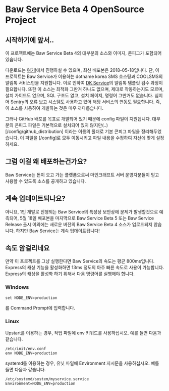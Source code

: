 # Baw Service Beta 4 OpenSource Project
## 시작하기에 앞서..
이 프로젝트에는 Baw Service Beta 4의 대부분의 소스와 이미지, 콘피그가 포함되어 있습니다.

다운로드는 [여기!](https://github.com/Baw-Appie/Baw-Service/releases)에서 진행하실 수 있으며, 최신 배포본은 2018-05-18입니다.
단, 이 프로젝트는 Baw Service가 이용하는 dotname korea SMS 호스팅과 COOLSMS의 알림톡 서비스만을 지원합니다. 이로 인하여 [DK Service](http://www.dkservice.co.kr/)의 알림톡 템플릿 검수 과정이 필요합니다.
또한 이 소스는 최적화 그딴거 하나도 없으며, 제대로 작동하는지도 모르며, 설치 가이드도 없으며, SQL 구조도 없고, 설치 페이지, 명령어 그딴거도 없습니다.
심지어 Sentry의 오류 보고 시스템도 사용하고 있어 해당 서비스의 연동도 필요합니다.
즉, 이 소스를 사용하여 개발하는 것은 매우 까다롭습니다.

그러나 GitHub 배포를 목표로 개발되어 있기 때문에 config 파일이 지원됩니다.
대부분의 콘피그 파일은 기본적으로 설치되어 있지 않지만(..) [/config/github_distribution] 이라는 이름의 폴더로 기본 콘피그 파일을 정리해두었습니다. 이 파일을 [/config]로 모두 이동시키고 파일 내용을 수정하여 자신에 맞게 설정하세요.

## 그럼 이걸 왜 배포하는건가요?
Baw Service는 돈이 오고 가는 플렛폼으로써 마인크래프트 서버 운영자분들이 믿고 사용할 수 있도록 소스를 공개하고 있습니다.

## 계속 업데이트되나요?
아니요, 1인 개발로 진행되는 Baw Service의 특성상 보안상에 문제가 발생할것으로 예측되어, 5월 18일 배포본을 마지막으로 Baw Service Beta 5 또는 Baw Service Release 출시 이외에는 새로운 버전의 Baw Service Beta 4 소스가 업로드되지 않습니다.
하지만 Baw Service는 계속 업데이트됩니다!

## 속도 암걸리네요
만약 이 프로젝트를 그냥 실행한다면 Baw Service의 속도는 평균 800ms입니다. Express의 캐싱 기능을 활성화하면 13ms 정도의 아주 빠른 속도로 사용이 가능합니다.
Express의 캐싱을 활성화 하기 위해서 다음 명령어를 실행해야 합니다.

### Windows
	set NODE_ENV=production
를 Command Prompt에 입력합니다.

### Linux
Upstart를 이용하는 경우, 작업 파일에 env 키워드를 사용하십시오. 예를 들면 다음과 같습니다.

	/etc/init/env.conf
	env NODE_ENV=production

systemd를 이용하는 경우, 유닛 파일에 Environment 지시문을 사용하십시오. 예를 들면 다음과 같습니다.

	/etc/systemd/system/myservice.service
	Environment=NODE_ENV=production
